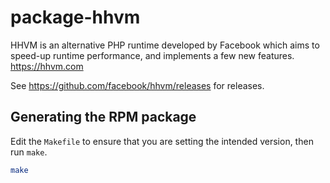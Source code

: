 # package-hhvm

HHVM is an alternative PHP runtime developed by Facebook which aims to speed-up runtime performance, and implements a few new features. <https://hhvm.com>

See <https://github.com/facebook/hhvm/releases> for releases.

## Generating the RPM package

Edit the `Makefile` to ensure that you are setting the intended version, then run `make`.

```bash
make
```
